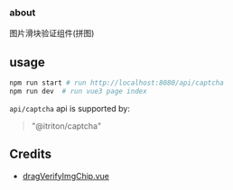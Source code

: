 ### about

图片滑块验证组件(拼图)

## usage

```bash
npm run start # run http://localhost:8080/api/captcha
npm run dev  # run vue3 page index
```

`api/captcha` api is supported by:

> "@itriton/captcha"

## Credits

- [dragVerifyImgChip.vue](https://github.com/yimijianfang/vue-drag-verify/blob/master/dragVerifyImgChip.vue)
